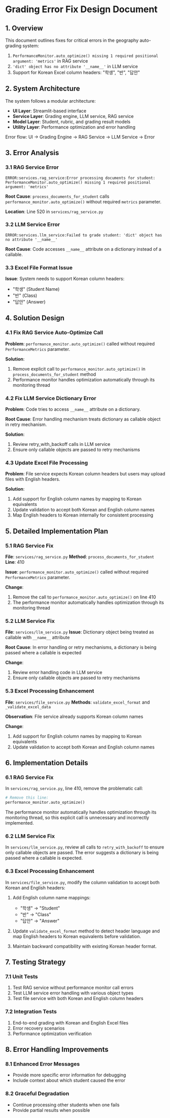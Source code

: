 # Grading Error Fix Design Document

## 1. Overview

This document outlines fixes for critical errors in the geography auto-grading system:

1. `PerformanceMonitor.auto_optimize() missing 1 required positional argument: 'metrics'` in RAG service
2. `'dict' object has no attribute '__name__'` in LLM service
3. Support for Korean Excel column headers: "학생", "반", "답안"

## 2. System Architecture

The system follows a modular architecture:
- **UI Layer**: Streamlit-based interface
- **Service Layer**: Grading engine, LLM service, RAG service
- **Model Layer**: Student, rubric, and grading result models
- **Utility Layer**: Performance optimization and error handling

Error flow: UI → Grading Engine → RAG Service → LLM Service → Error

## 3. Error Analysis

### 3.1 RAG Service Error
```
ERROR:services.rag_service:Error processing documents for student: PerformanceMonitor.auto_optimize() missing 1 required positional argument: 'metrics'
```

**Root Cause**: `process_documents_for_student` calls `performance_monitor.auto_optimize()` without required `metrics` parameter.

**Location**: Line 520 in `services/rag_service.py`

### 3.2 LLM Service Error
```
ERROR:services.llm_service:Failed to grade student: 'dict' object has no attribute '__name__'
```

**Root Cause**: Code accesses `__name__` attribute on a dictionary instead of a callable.

### 3.3 Excel File Format Issue

**Issue**: System needs to support Korean column headers:
- "학생" (Student Name)
- "반" (Class)
- "답안" (Answer)

## 4. Solution Design

### 4.1 Fix RAG Service Auto-Optimize Call

**Problem**: `performance_monitor.auto_optimize()` called without required `PerformanceMetrics` parameter.

**Solution**: 
1. Remove explicit call to `performance_monitor.auto_optimize()` in `process_documents_for_student` method
2. Performance monitor handles optimization automatically through its monitoring thread

### 4.2 Fix LLM Service Dictionary Error

**Problem**: Code tries to access `__name__` attribute on a dictionary.

**Root Cause**: Error handling mechanism treats dictionary as callable object in retry mechanism.

**Solution**:
1. Review retry_with_backoff calls in LLM service
2. Ensure only callable objects are passed to retry mechanisms

### 4.3 Update Excel File Processing

**Problem**: File service expects Korean column headers but users may upload files with English headers.

**Solution**:
1. Add support for English column names by mapping to Korean equivalents
2. Update validation to accept both Korean and English column names
3. Map English headers to Korean internally for consistent processing

## 5. Detailed Implementation Plan

### 5.1 RAG Service Fix

**File**: `services/rag_service.py`
**Method**: `process_documents_for_student`
**Line**: 410

**Issue**: `performance_monitor.auto_optimize()` called without required `PerformanceMetrics` parameter.

**Change**:
1. Remove the call to `performance_monitor.auto_optimize()` on line 410
2. The performance monitor automatically handles optimization through its monitoring thread

### 5.2 LLM Service Fix

**File**: `services/llm_service.py`
**Issue**: Dictionary object being treated as callable with `__name__` attribute

**Root Cause**: In error handling or retry mechanisms, a dictionary is being passed where a callable is expected

**Change**:
1. Review error handling code in LLM service
2. Ensure only callable objects are passed to retry mechanisms

### 5.3 Excel Processing Enhancement

**File**: `services/file_service.py`
**Methods**: `validate_excel_format` and `_validate_excel_data`

**Observation**: File service already supports Korean column names

**Change**:
1. Add support for English column names by mapping to Korean equivalents
2. Update validation to accept both Korean and English column names

## 6. Implementation Details

### 6.1 RAG Service Fix

In `services/rag_service.py`, line 410, remove the problematic call:
```python
# Remove this line:
performance_monitor.auto_optimize()
```

The performance monitor automatically handles optimization through its monitoring thread, so this explicit call is unnecessary and incorrectly implemented.

### 6.2 LLM Service Fix

In `services/llm_service.py`, review all calls to `retry_with_backoff` to ensure only callable objects are passed. The error suggests a dictionary is being passed where a callable is expected.

### 6.3 Excel Processing Enhancement

In `services/file_service.py`, modify the column validation to accept both Korean and English headers:

1. Add English column name mappings:
   - "학생" → "Student"
   - "반" → "Class"
   - "답안" → "Answer"

2. Update `validate_excel_format` method to detect header language and map English headers to Korean equivalents before validation.

3. Maintain backward compatibility with existing Korean header format.

## 7. Testing Strategy

### 7.1 Unit Tests
1. Test RAG service without performance monitor call errors
2. Test LLM service error handling with various object types
3. Test file service with both Korean and English column headers

### 7.2 Integration Tests
1. End-to-end grading with Korean and English Excel files
2. Error recovery scenarios
3. Performance optimization verification

## 8. Error Handling Improvements

### 8.1 Enhanced Error Messages
- Provide more specific error information for debugging
- Include context about which student caused the error

### 8.2 Graceful Degradation
- Continue processing other students when one fails
- Provide partial results when possible